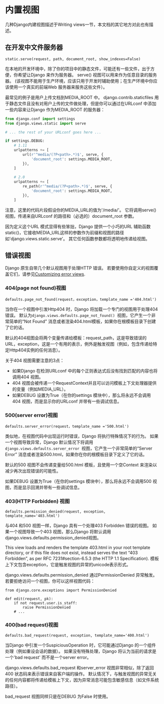 # 内置视图
几种Django内建视图描述于Writing views一节，本文档的其它地方对此也有描述。

## 在开发中文件服务器
```
static.serve(request, path, document_root, show_indexes=False)
```
在本地的开发环境中，除了你的项目中的静态文件，可能还有一些文件，出于方便，你希望让Django 来作为服务器。 serve() 视图可以用来作为任意目录的服务器。 (该视图不能用于生产环境，应该只用于开发时辅助使用；在生产环境中你应该使用一个真实的前端Web 服务器来服务这些文件）。

最常见的例子是用户上传文档到MEDIA_ROOT 中。 django.contrib.staticfiles 用于静态文件且没有对用户上传的文件做处理，但是你可以通过在URLconf 中添加一些内容来让Django 作为MEDIA_ROOT 的服务器：
```python
from django.conf import settings
from django.views.static import serve

# ... the rest of your URLconf goes here ...

if settings.DEBUG:
    # 1.11
    urlpatterns += [
        url(r'^media/(?P<path>.*)$', serve, {
            'document_root': settings.MEDIA_ROOT,
        }),
    ]
    
    # 2.0
    urlpatterns += [
        re_path(r'^media/(?P<path>.*)$', serve, {
            'document_root': settings.MEDIA_ROOT,
        }),
    ]
```
注意，这里的代码片段假设你的MEDIA_URL的值为'/media/'。 它将调用serve() 视图，传递来自URLconf 的路径和（必选的）document_root 参数。

因为定义这个URL 模式显得有些笨拙，Django 提供一个小巧的URL 辅助函数static()，它接收MEDIA_URL这样的参数作为前缀和视图的路径如'django.views.static.serve'。 其它任何函数参数都将透明地传递给视图。

## 错误视图
Django 原生自带几个默认视图用于处理HTTP 错误。 若要使用你自定义的视图覆盖它们，请参见[Customizing error views](https://yiyibooks.cn/__trs__/qy/django2/topics/http/views.html#customizing-error-views).

### 404(page not found)视图
```
defaults.page_not_found(request，exception，template_name ='404.html')
```
当你在一个视图中引发Http404 时，Django 将加载一个专门的视图用于处理404 错误。 默认为`django.views.defaults.page_not_found() `视图，它产生一个非常简单的“Not Found” 消息或者渲染404.html模板，如果你在根模板目录下创建了它的话。

默认的404视图会将两个变量传递给模板：request_path，这是导致错误的URL，exception，这是一个有用的表示，例外是触发视图（例如，包含传递给特定Http404实例的任何消息）。

关于404 视图需要注意的3点：

- 如果Django 在检测URLconf 中的每个正则表达式后没有找到匹配的内容也将调用404 视图。
- 404 视图会被传递一个RequestContext并且可以访问模板上下文处理器提供的变量（例如MEDIA_URL）。
- 如果DEBUG 设置为True（在你的settings 模块中），那么将永远不会调用404 视图，而是显示你的URLconf 并带有一些调试信息。

### 500(server error)视图
```
defaults.server_error(request，template_name ='500.html')
```
类似地，在视图代码中出现运行时错误，Django 将执行特殊情况下的行为。 如果一个视图导致异常，Django 默认情况下将调用`django.views.defaults.server_error `视图，它产生一个非常简单的“Server Error” 消息或者渲染500.html，如果你在你的根模板目录下定义了它的话。

默认的500 视图不会传递变量给500.html 模板，且使用一个空Context 来渲染以减少再次出现错误的可能性。

如果DEBUG 设置为True（在你的settings 模块中），那么将永远不会调用500 视图，而是显示回溯并带有一些调试信息。

### 403(HTTP Forbidden) 视图
```
defaults.permission_denied(request, exception, template_name='403.html')
```
与404 和500 视图一样，Django 具有一个处理403 Forbidden 错误的视图。 如果一个视图导致一个403 视图，那么Django 将默认调用django.views.defaults.permission_denied视图。

This view loads and renders the template 403.html in your root template directory, or if this file does not exist, instead serves the text “403 Forbidden”, as per RFC 7231#section-6.5.3 (the HTTP 1.1 Specification). 模板上下文包含exception，它是触发视图的异常的unicode表示形式。

django.views.defaults.permission_denied 通过PermissionDenied 异常触发。 若要拒绝访问一个视图，你可以这样视图代码：
```
from django.core.exceptions import PermissionDenied

def edit(request, pk):
    if not request.user.is_staff:
        raise PermissionDenied
    # ...
```

### 400(bad request)视图
```
defaults.bad_request(request, exception, template_name='400.html')
```
当Django 中引发一个SuspiciousOperation 时，它可能通过Django 的一个组件处理（例如重设会话的数据）。 如果没有特殊处理，Django 将认为当前的请求是一个'bad request' 而不是一个server error。

django.views.defaults.bad_request 和server_error 视图非常相似，除了返回400 状态码来表示错误来自客户端的操作。 默认情况下，与触发视图的异常无关的任何内容都将传递给模板上下文，因为异常消息可能包含敏感信息（如文件系统路径）。

bad_request 视图同样只是在DEBUG 为False 时使用。